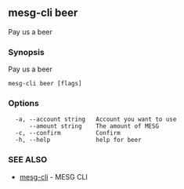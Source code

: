 ## mesg-cli beer

Pay us a beer

### Synopsis

Pay us a beer

```
mesg-cli beer [flags]
```

### Options

```
  -a, --account string   Account you want to use
      --amount string    The amount of MESG
  -c, --confirm          Confirm
  -h, --help             help for beer
```

### SEE ALSO

* [mesg-cli](mesg-cli.md)	 - MESG CLI

